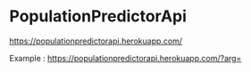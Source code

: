 # PopulationPredictorApi

https://populationpredictorapi.herokuapp.com/

Example : https://populationpredictorapi.herokuapp.com/?arg=
